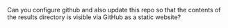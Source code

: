Can you configure github and also update this repo so that the contents of the results directory is visible via GitHub as a static website? 
